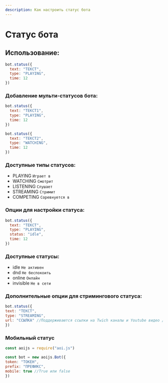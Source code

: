 ```yaml
---
description: Как настроить статус бота
---
```



# Статус бота

## Использование:

```javascript 
bot.status({
  text: "ТЕКСТ",
  type: "PLAYING",
  time: 12
})
```

### Добавление мульти-статусов бота:

```javascript
bot.status({
  text: "ТЕКСТ1",
  type: "PLAYING",
  time: 12
})

bot.status({
  text: "ТЕКСТ2",
  type: "WATCHING",
  time: 12
})
```

### Доступные типы статусов:

* PLAYING `Играет в`
* WATCHING `Смотрит`
* LISTENING `Слушает`
* STREAMING `Стримит`
* COMPETING `Соревнуется в`

### Опции для настройки статуса:


```javascript
bot.status({
  text: "ТЕКСТ",
  type: "PLAYING",
  status: "idle",
  time: 12
})
```

### Доступные статусы:

* idle `Не активен`
* dnd `Не беспокоить`
* online `Онлайн`
* invisible `Не в сети`

### Дополнительные опции для стримингового статуса:

```javascript
bot.status({
text: "ТЕКСТ", 
type: "STREAMING", 
url: "ССЫЛКА" //Поддерживаются ссылки на Twich каналы и Youtube видео / стримы
})
```



### Мобильный статус

```javascript
const aoijs = require("aoi.js")

const bot = new aoijs.Bot({
token: "ТОКЕН", 
prefix: "ПРЕФИКС", 
mobile: true //True или false
})
```

